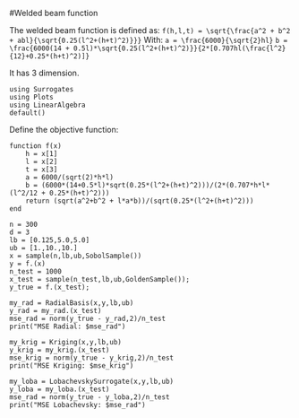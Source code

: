 #Welded beam function

The welded beam function is defined as:
``f(h,l,t) = \sqrt{\frac{a^2 + b^2 + abl}{\sqrt{0.25(l^2+(h+t)^2)}}}``
With:
``a = \frac{6000}{\sqrt{2}hl}``
``b = \frac{6000(14 + 0.5l)*\sqrt{0.25(l^2+(h+t)^2)}}{2*[0.707hl(\frac{l^2}{12}+0.25*(h+t)^2)]}``

It has 3 dimension.

```@example welded
using Surrogates
using Plots
using LinearAlgebra
default()
```

Define the objective function:
```@example welded
function f(x)
    h = x[1]
    l = x[2]
    t = x[3]
    a = 6000/(sqrt(2)*h*l)
    b = (6000*(14+0.5*l)*sqrt(0.25*(l^2+(h+t)^2)))/(2*(0.707*h*l*(l^2/12 + 0.25*(h+t)^2)))
    return (sqrt(a^2+b^2 + l*a*b))/(sqrt(0.25*(l^2+(h+t)^2)))
end
```


```@example welded
n = 300
d = 3
lb = [0.125,5.0,5.0]
ub = [1.,10.,10.]
x = sample(n,lb,ub,SobolSample())
y = f.(x)
n_test = 1000
x_test = sample(n_test,lb,ub,GoldenSample());
y_true = f.(x_test);
```


```@example welded
my_rad = RadialBasis(x,y,lb,ub)
y_rad = my_rad.(x_test)
mse_rad = norm(y_true - y_rad,2)/n_test
print("MSE Radial: $mse_rad")

my_krig = Kriging(x,y,lb,ub)
y_krig = my_krig.(x_test)
mse_krig = norm(y_true - y_krig,2)/n_test
print("MSE Kriging: $mse_krig")

my_loba = LobachevskySurrogate(x,y,lb,ub)
y_loba = my_loba.(x_test)
mse_rad = norm(y_true - y_loba,2)/n_test
print("MSE Lobachevsky: $mse_rad")
```
